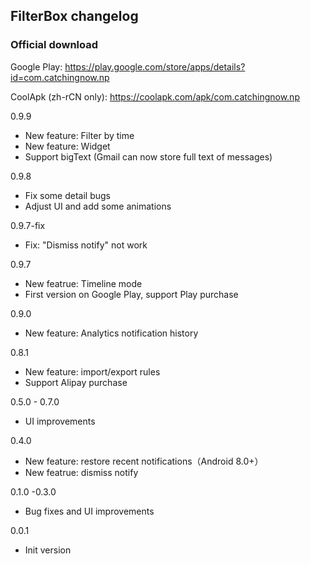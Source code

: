 ## FilterBox changelog

### Official download

Google Play: <https://play.google.com/store/apps/details?id=com.catchingnow.np>

CoolApk (zh-rCN only): <https://coolapk.com/apk/com.catchingnow.np>

0.9.9
- New feature: Filter by time
- New feature: Widget
- Support bigText (Gmail can now store full text of messages)

0.9.8
- Fix some detail bugs
- Adjust UI and add some animations

0.9.7-fix
- Fix: "Dismiss notify" not work

0.9.7
- New featrue: Timeline mode
- First version on Google Play, support Play purchase

0.9.0
- New feature: Analytics notification history

0.8.1
- New feature: import/export rules
- Support Alipay purchase

0.5.0 - 0.7.0
- UI improvements

0.4.0
- New feature: restore recent notifications（Android 8.0+）
- New featrue: dismiss notify

0.1.0 -0.3.0
- Bug fixes and UI improvements

0.0.1
- Init version
